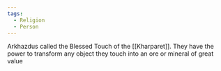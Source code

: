 ```yaml
---
tags:
  - Religion
  - Person
---
```


Arkhazdus called the Blessed Touch of the [[Kharparet]]. They have the power to transform any object they touch into an ore or mineral of great value